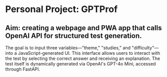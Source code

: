 # Personal Project: GPTProf
## Aim: creating a webpage and PWA app that calls OpenAI API for structured test generation.

The goal is to input three variables—"theme," "studies," and "difficulty"—into a JavaScript-generated UI. This interface allows users to interact with the test by selecting the correct answer and receiving an explanation. The test itself is dynamically generated via OpenAI's GPT-4o Mini, accessed through FastAPI.
